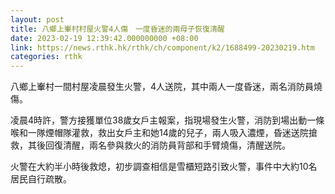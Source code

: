 ```yaml
---
layout: post
title: 八鄉上輋村村屋火警4人傷　一度昏迷的兩母子恢復清醒
date: 2023-02-19 12:39:42.000000000 +08:00
link: https://news.rthk.hk/rthk/ch/component/k2/1688499-20230219.htm
categories: rthk
---
```


八鄉上輋村一間村屋凌晨發生火警，4人送院，其中兩人一度昏迷，兩名消防員燒傷。

凌晨4時許，警方接獲單位38歲女戶主報案，指現場發生火警，消防到場出動一條喉和一隊煙帽隊灌救，救出女戶主和她14歲的兒子，兩人吸入濃煙，昏迷送院搶救，其後回復清醒，兩名參與救火的消防員背部和手臂燒傷，清醒送院。

火警在大約半小時後救熄，初步調查相信是雪櫃短路引致火警，事件中大約10名居民自行疏散。
